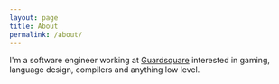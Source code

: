 ```yaml
---
layout: page
title: About
permalink: /about/
---
```


I'm a software engineer working at [Guardsquare](https://www.guardsquare.com/careers)
interested in gaming, language design, compilers and anything low level.

